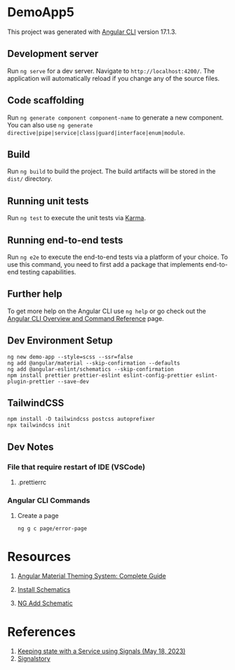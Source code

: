 # DemoApp5

This project was generated with [Angular CLI](https://github.com/angular/angular-cli) version 17.1.3.

## Development server

Run `ng serve` for a dev server. Navigate to `http://localhost:4200/`. The application will automatically reload if you change any of the source files.

## Code scaffolding

Run `ng generate component component-name` to generate a new component. You can also use `ng generate directive|pipe|service|class|guard|interface|enum|module`.

## Build

Run `ng build` to build the project. The build artifacts will be stored in the `dist/` directory.

## Running unit tests

Run `ng test` to execute the unit tests via [Karma](https://karma-runner.github.io).

## Running end-to-end tests

Run `ng e2e` to execute the end-to-end tests via a platform of your choice. To use this command, you need to first add a package that implements end-to-end testing capabilities.

## Further help

To get more help on the Angular CLI use `ng help` or go check out the [Angular CLI Overview and Command Reference](https://angular.io/cli) page.

## Dev Environment Setup

```
ng new demo-app --style=scss --ssr=false
ng add @angular/material --skip-confirmation --defaults
ng add @angular-eslint/schematics --skip-confirmation
npm install prettier prettier-eslint eslint-config-prettier eslint-plugin-prettier --save-dev
```

## TailwindCSS

```
npm install -D tailwindcss postcss autoprefixer
npx tailwindcss init
```

## Dev Notes

### File that require restart of IDE (VSCode)

1. .prettierrc

### Angular CLI Commands

1. Create a page

   ```
   ng g c page/error-page
   ```

# Resources

1. [Angular Material Theming System: Complete Guide](https://angular-material.dev/articles/angular-material-theming-system-complete-guide)

2. [Install Schematics](https://material.angular.io/guide/schematics)

3. [NG Add Schematic](https://brianflove.com/posts/2018-12-15-ng-add-schematic/)

# References

1. [Keeping state with a Service using Signals (May 18, 2023)](https://medium.com/ngconf/keeping-state-with-a-service-using-signals-bee652158ecf)
2. [Signalstory](https://www.npmjs.com/package/signalstory)
